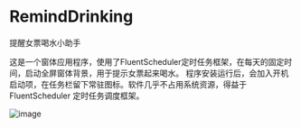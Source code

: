 # RemindDrinking
提醒女票喝水小助手


这是一个窗体应用程序，使用了FluentScheduler定时任务框架，在每天的固定时间，启动全屏窗体背景，用于提示女票起来喝水。
程序安装运行后，会加入开机启动项，在任务栏留下常驻图标。软件几乎不占用系统资源，得益于 FluentScheduler 定时任务调度框架。

![image](https://github.com/micahh28/RemindDrinking/blob/master/Image/%E4%B8%BB%E9%A1%B5%E9%9D%A2.jpg)
